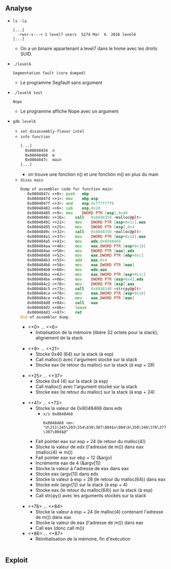 ## Analyse

- `ls -la`
  ```
  [...]
    -rwsr-s---+ 1 level7 users  5274 Mar  6  2016 level6
  [...]
  ```
    - On a un binaire appartenant a level7 dans le home avec les droits SUID.

- `./level6`
  ```
  Segmentation fault (core dumped)
  ```
  - Le programme Segfault sans argument
- `./level6 test`
  ```
  Nope
  ```
  - Le programme affiche Nope avec un argument

- `gdb level6`
  - `set disassembly-flavor intel`
  - `info function`
    ```asm
    [...]
      0x08048454  n
      0x08048468  m
      0x0804847c  main
    [...]
    ```
    - on trouve une fonction n() et une fonction m() en plus du main
  - `disas main`
    ```asm
    Dump of assembler code for function main:
       0x0804847c <+0>:	push   ebp
       0x0804847d <+1>:	mov    ebp,esp
       0x0804847f <+3>:	and    esp,0xfffffff0
       0x08048482 <+6>:	sub    esp,0x20
       0x08048485 <+9>:	mov    DWORD PTR [esp],0x40
       0x0804848c <+16>:	call   0x8048350 <malloc@plt>
       0x08048491 <+21>:	mov    DWORD PTR [esp+0x1c],eax
       0x08048495 <+25>:	mov    DWORD PTR [esp],0x4
       0x0804849c <+32>:	call   0x8048350 <malloc@plt>
       0x080484a1 <+37>:	mov    DWORD PTR [esp+0x18],eax
       0x080484a5 <+41>:	mov    edx,0x8048468
       0x080484aa <+46>:	mov    eax,DWORD PTR [esp+0x18]
       0x080484ae <+50>:	mov    DWORD PTR [eax],edx
       0x080484b0 <+52>:	mov    eax,DWORD PTR [ebp+0xc]
       0x080484b3 <+55>:	add    eax,0x4
       0x080484b6 <+58>:	mov    eax,DWORD PTR [eax]
       0x080484b8 <+60>:	mov    edx,eax
       0x080484ba <+62>:	mov    eax,DWORD PTR [esp+0x1c]
       0x080484be <+66>:	mov    DWORD PTR [esp+0x4],edx
       0x080484c2 <+70>:	mov    DWORD PTR [esp],eax
       0x080484c5 <+73>:	call   0x8048340 <strcpy@plt>
       0x080484ca <+78>:	mov    eax,DWORD PTR [esp+0x18]
       0x080484ce <+82>:	mov    eax,DWORD PTR [eax]
       0x080484d0 <+84>:	call   eax
       0x080484d2 <+86>:	leave
       0x080484d3 <+87>:	ret
    End of assembler dump.
    ```
    - <+0> ... <+6>
      - Initialisation de la mémoire (libère 32 octets pour la stack), alignement de la stack<br/><br/>
    - <+9> ... <+21>
      - Stocke 0x40 (64) sur la stack (à esp)
      - Call malloc() avec l'argument stocké sur la stack
      - Stocke eax (le retour du malloc) sur la stack (à esp + 28)<br/><br/>
    - <+25> ... <+37>
      - Stocke 0x4 (4) sur la stack (a esp)
      - Call malloc() avec l'argument stocké sur la stack
      - Stocke eax (le retour du malloc) sur la stack (à esp + 24)<br/><br/>
    - <+41> ... <+73>
      - Stocke la valeur de 0x8048468 dans edx
        - `x/s 0x8048468`
          ```
          0x8048468 <m>:	 "U\211\345\203\354\030\307\004$х\004\b\350\346\376\377\377\311\303U\211\345\203\344\360\203\354 \307\004$@"
          ```
      - Fait pointer eax sur esp + 24 (le retour du malloc(4))
      - Stocke la valeur de edx (l'adresse de m()) dans eax (malloc(4) => m())
      - Fait pointer eax sur ebp + 12 (&argv)
      - Incrémente eax de 4 (&argv[1])
      - Stocke la valeur à l'adresse de eax dans eax
      - Stocke eax (argv[1]) dans edx
      - Stocke la valeur à esp + 28 (le retour du malloc(64)) dans eax
      - Stocke edx (argv[1]) sur la stack (à esp + 4)
      - Stocke eax (le retour du malloc(64)) sur la stack (à esp)
      - Call strcpy() avec les arguments stockés sur la stack<br/><br/>
    - <+78> ... <+84>
      - Stocke la valeur à esp + 24 (le malloc(4) contenant l'adresse de m()) dans eax
      - Stocke la valeur de eax (l'adresse de m()) dans eax
      - Call eax (donc call m())
    - <+86> ... <+87>
      - Réinitialisation de la mémoire, fin d'exécution<br/><br/>
      
## Exploit
